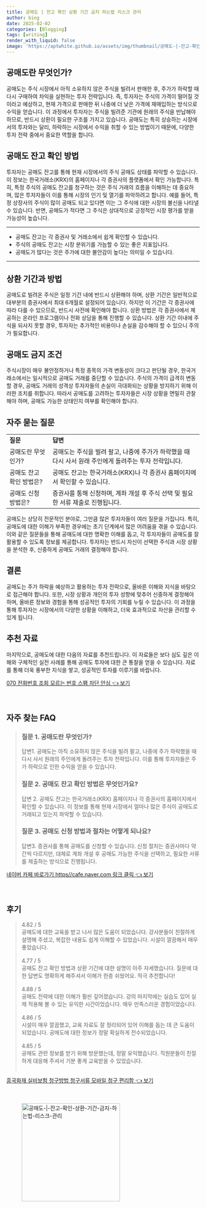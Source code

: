 ```yaml
---
title: 공매도 | 잔고 확인 상환 기간 금지 하는법 리스크 관리
author: bing
date: 2025-02-02
categories: [Blogging]
tags: [writing]
render_with_liquid: false
image: 'https://aptwhite.github.io/assets/img/thumbnail/공매도-|-잔고-확인-상환-기간-금지-하는법-리스크-관리.webp'
---
```



<h2 id='공매도란 무엇인가'>공매도란 무엇인가?</h2>

<p>공매도는 주식 시장에서 아직 소유하지 않은 주식을 빌려서 판매한 후, 주가가 하락할 때 다시 구매하여 차익을 실현하는 투자 전략입니다. 즉, 투자자는 주식의 가격이 떨어질 것이라고 예상하고, 현재 가격으로 판매한 뒤 나중에 더 낮은 가격에 재매입하는 방식으로 수익을 얻습니다. 이 과정에서 투자자는 주식을 빌려준 기관에 원래의 주식을 반납해야 하므로, 반드시 상환이 필요한 구조를 가지고 있습니다. 공매도는 특히 상승하는 시장에서의 투자와는 달리, 하락하는 시장에서 수익을 취할 수 있는 방법이기 때문에, 다양한 투자 전략 중에서 중요한 역할을 합니다.</p>

<h2 id='공매도 잔고 확인 방법'>공매도 잔고 확인 방법</h2>

<p>투자자는 공매도 잔고를 통해 현재 시장에서의 주식 공매도 상태를 파악할 수 있습니다. 이 정보는 한국거래소(KRX)의 홈페이지나 각 증권사의 플랫폼에서 확인 가능합니다. 특히, 특정 주식의 공매도 잔고를 청구하는 것은 주식 거래의 흐름을 이해하는 데 중요하며, 많은 투자자들이 이를 통해 시장의 인기 및 열기를 파악하려고 합니다. 예를 들어, 특정 상장사의 주식이 많이 공매도 되고 있다면 이는 그 주식에 대한 시장의 불신을 나타낼 수 있습니다. 반면, 공매도가 적다면 그 주식은 상대적으로 긍정적인 시장 평가를 받을 가능성이 높습니다.</p>

<hr />

<ul>
    <li>공매도 잔고는 각 증권사 및 거래소에서 쉽게 확인할 수 있습니다.</li>
    <li>주식의 공매도 잔고는 시장 분위기를 가늠할 수 있는 좋은 지표입니다.</li>
    <li>공매도가 많다는 것은 주가에 대한 불안감이 높다는 의미일 수 있습니다.</li>
</ul>

<hr />

<h2 id='상환 기간과 방법'>상환 기간과 방법</h2>

<p>공매도로 빌려온 주식은 일정 기간 내에 반드시 상환해야 하며, 상환 기간은 일반적으로 대부분의 증권사에서 최대 6개월로 설정되어 있습니다. 하지만 이 기간은 각 증권사에 따라 다를 수 있으므로, 반드시 사전에 확인해야 합니다. 상환 방법은 각 증권사에서 제공하는 온라인 프로그램이나 전화 상담을 통해 진행할 수 있습니다. 상환 기간 이내에 주식을 되사지 못할 경우, 투자자는 추가적인 비용이나 손실을 감수해야 할 수 있으니 주의가 필요합니다.</p>

<h2 id='공매도 금지 조건'>공매도 금지 조건</h2>

<p>주식시장이 매우 불안정하거나 특정 종목의 가격 변동성이 크다고 판단될 경우, 한국거래소에서는 일시적으로 공매도 거래를 중단할 수 있습니다. 주식의 가격이 급격히 변동할 경우, 공매도 거래의 성격상 투자자들의 손실이 극대화되는 상황을 방지하기 위해 이러한 조치를 취합니다. 따라서 공매도를 고려하는 투자자들은 시장 상황을 면밀히 관찰해야 하며, 공매도 가능한 상태인지 여부를 확인해야 합니다.</p>

<h2 id='자주 묻는 질문'>자주 묻는 질문</h2>

<table>
    <tr>
        <td><b>질문</b></td>
        <td><b>답변</b></td>
    </tr>
    <tr>
        <td>공매도란 무엇인가?</td>
        <td>공매도는 주식을 빌려 팔고, 나중에 주가가 하락했을 때 다시 사서 원래 주인에게 돌려주는 투자 전략입니다.</td>
    </tr>
    <tr>
        <td>공매도 잔고 확인 방법은?</td>
        <td>공매도 잔고는 한국거래소(KRX)나 각 증권사 홈페이지에서 확인할 수 있습니다.</td>
    </tr>
    <tr>
        <td>공매도 신청 방법은?</td>
        <td>증권사를 통해 신청하며, 계좌 개설 후 주식 선택 및 필요한 서류 제출로 진행됩니다.</td>
    </tr>
</table>

<p>공매도는 상당히 전문적인 분야로, 그만큼 많은 투자자들이 여러 질문을 가집니다. 특히, 공매도에 대한 이해가 부족한 경우에는 초기 단계에서 많은 어려움을 겪을 수 있습니다. 이와 같은 질문들을 통해 공매도에 대한 명확한 이해를 돕고, 각 투자자들이 공매도를 잘 활용할 수 있도록 정보를 제공합니다. 투자자는 반드시 자신이 선택한 주식과 시장 상황을 분석한 후, 신중하게 공매도 거래의 결정해야 합니다.</p>

<h2 id='결론'>결론</h2>

<p>공매도는 주가 하락을 예상하고 활용하는 투자 전략으로, 올바른 이해와 지식을 바탕으로 접근해야 합니다. 또한, 시장 상황과 개인의 투자 성향에 맞추어 신중하게 결정해야 하며, 올바른 정보와 경험을 통해 성공적인 투자의 기회를 누릴 수 있습니다. 이 과정을 통해 투자자는 시장에서의 다양한 상황을 이해하고, 더욱 효과적으로 자산을 관리할 수 있게 됩니다.</p>

<h2 id='추천 자료'>추천 자료</h2>

<p>마지막으로, 공매도에 대한 다음의 자료를 추천드립니다. 이 자료들은 보다 심도 깊은 이해와 구체적인 실전 사례를 통해 공매도 투자에 대한 큰 통찰을 얻을 수 있습니다. 자료를 통해 더욱 풍부한 지식을 쌓고, 성공적인 투자를 이루기를 바랍니다.</p>


<p><a class="click-button" title="070 전화번호 조회 모르는 번호 스팸 차단 안심" href="https://aptwhite.github.io/posts/070-%EC%A0%84%ED%99%94%EB%B2%88%ED%98%B8-%EC%A1%B0%ED%9A%8C-%EB%AA%A8%EB%A5%B4%EB%8A%94-%EB%B2%88%ED%98%B8-%EC%8A%A4%ED%8C%B8-%EC%B0%A8%EB%8B%A8-%EC%95%88%EC%8B%AC/" rel="dofollow">070 전화번호 조회 모르는 번호 스팸 차단 안심 👈 보기</a></p><br>
<h2 id='자주_찾는_FAQ'>자주 찾는 FAQ</h2>
<div itemscope="" itemtype="https://schema.org/FAQPage"> 
<blockquote> 
<div itemscope="" itemprop="mainEntity" itemtype="https://schema.org/Question"> 
<h3 itemprop="name">질문 1. 공매도란 무엇인가?</h3> 
<div itemscope="" itemprop="acceptedAnswer" itemtype="https://schema.org/Answer"> 
<span itemprop="text"> 
<p>답변1. 공매도는 아직 소유하지 않은 주식을 빌려 팔고, 나중에 주가 하락했을 때 다시 사서 원래의 주인에게 돌려주는 투자 전략입니다. 이를 통해 투자자들은 주가 하락으로 인한 수익을 얻을 수 있습니다.</p> 
</span> 
</div> 
</div> 

<div itemscope="" itemprop="mainEntity" itemtype="https://schema.org/Question"> 
<h3 itemprop="name">질문 2. 공매도 잔고 확인 방법은 무엇인가요?</h3> 
<div itemscope="" itemprop="acceptedAnswer" itemtype="https://schema.org/Answer"> 
<span itemprop="text"> 
<p>답변 2. 공매도 잔고는 한국거래소(KRX) 홈페이지나 각 증권사의 홈페이지에서 확인할 수 있습니다. 이 정보를 통해 현재 시장에서 얼마나 많은 주식이 공매도로 거래되고 있는지 파악할 수 있습니다.</p> 
</span> 
</div> 
</div> 

<div itemscope="" itemprop="mainEntity" itemtype="https://schema.org/Question"> 
<h3 itemprop="name">질문 3. 공매도 신청 방법과 절차는 어떻게 되나요?</h3> 
<div itemscope="" itemprop="acceptedAnswer" itemtype="https://schema.org/Answer"> 
<span itemprop="text"> 
<p>답변3. 증권사를 통해 공매도를 신청할 수 있습니다. 신청 절차는 증권사마다 약간씩 다르지만, 대체로 계좌 개설 후 공매도 가능한 주식을 선택하고, 필요한 서류를 제출하는 방식으로 진행됩니다.</p> 
</span> 
</div> 
</div> 

</blockquote> 
</div>
<p><a class="click-button" title="네이버 카페 바로가기 https//cafe.naver.com 링크 클릭" href="https://aptwhite.github.io/posts/%EB%84%A4%EC%9D%B4%EB%B2%84-%EC%B9%B4%ED%8E%98-%EB%B0%94%EB%A1%9C%EA%B0%80%EA%B8%B0-httpscafe.naver.com-%EB%A7%81%ED%81%AC-%ED%81%B4%EB%A6%AD/" rel="dofollow">네이버 카페 바로가기 https//cafe.naver.com 링크 클릭 👈 보기</a></p><br>
<h2 id='후기'>후기</h2>
<div itemscope itemtype="https://schema.org/Product">
  <blockquote>
  <div itemprop="review" itemscope itemtype="https://schema.org/Review">
      <div itemprop="reviewRating" itemscope itemtype="https://schema.org/Rating"> <span itemprop="ratingValue">4.82</span> / <span itemprop="bestRating">5</span> </div>
      <span itemprop="reviewBody">공매도에 대한 교육을 받고 나서 많은 도움이 되었습니다. 강사분들이 친절하게 설명해 주셨고, 복잡한 내용도 쉽게 이해할 수 있었습니다. 시설이 깔끔해서 매우 좋았습니다.</span>
  </div>
  <br>
  <div itemprop="review" itemscope itemtype="https://schema.org/Review">
      <div itemprop="reviewRating" itemscope itemtype="https://schema.org/Rating"> <span itemprop="ratingValue">4.77</span> / <span itemprop="bestRating">5</span> </div>
      <span itemprop="reviewBody">공매도 잔고 확인 방법과 상환 기간에 대한 설명이 아주 자세했습니다. 질문에 대한 답변도 명확하게 해주셔서 이해가 한층 쉬웠어요. 적극 추천합니다!</span>
  </div>
  <br>
  <div itemprop="review" itemscope itemtype="https://schema.org/Review">
      <div itemprop="reviewRating" itemscope itemtype="https://schema.org/Rating"> <span itemprop="ratingValue">4.88</span> / <span itemprop="bestRating">5</span> </div>
      <span itemprop="reviewBody">공매도 전략에 대한 이해가 훨씬 깊어졌습니다. 강의 마지막에는 실습도 있어 실제 적용해 볼 수 있는 유익한 시간이었습니다. 매우 만족스러운 경험이었습니다.</span>
  </div>
  <br>
  <div itemprop="review" itemscope itemtype="https://schema.org/Review">
      <div itemprop="reviewRating" itemscope itemtype="https://schema.org/Rating"> <span itemprop="ratingValue">4.86</span> / <span itemprop="bestRating">5</span> </div>
      <span itemprop="reviewBody">시설이 매우 깔끔했고, 교육 자료도 잘 정리되어 있어 이해를 돕는 데 큰 도움이 되었습니다. 공매도에 대한 정보가 정말 확실하게 전수되었습니다.</span>
  </div>
  <br>
  <div itemprop="review" itemscope itemtype="https://schema.org/Review">
      <div itemprop="reviewRating" itemscope itemtype="https://schema.org/Rating"> <span itemprop="ratingValue">4.85</span> / <span itemprop="bestRating">5</span> </div>
      <span itemprop="reviewBody">공매도 관련 정보를 받기 위해 방문했는데, 정말 유익했습니다. 직원분들이 친절하게 대응해 주셔서 기분 좋게 교육받을 수 있었습니다.</span>
  </div>
  <br>
  </blockquote>
</div>
<p><a class="click-button" title="흥국화재 실비보험 청구방법 청구서류 모바일 청구 편리함" href="https://aptwhite.github.io/posts/%ED%9D%A5%EA%B5%AD%ED%99%94%EC%9E%AC-%EC%8B%A4%EB%B9%84%EB%B3%B4%ED%97%98-%EC%B2%AD%EA%B5%AC%EB%B0%A9%EB%B2%95-%EC%B2%AD%EA%B5%AC%EC%84%9C%EB%A5%98-%EB%AA%A8%EB%B0%94%EC%9D%BC-%EC%B2%AD%EA%B5%AC-%ED%8E%B8%EB%A6%AC%ED%95%A8/" rel="dofollow">흥국화재 실비보험 청구방법 청구서류 모바일 청구 편리함 👈 보기</a></p><br>
<figure class="image"><img src="https://aptwhite.github.io/assets/img/thumbnail/공매도-|-잔고-확인-상환-기간-금지-하는법-리스크-관리.webp" alt="공매도-|-잔고-확인-상환-기간-금지-하는법-리스크-관리" width="256" height="256"></figure>